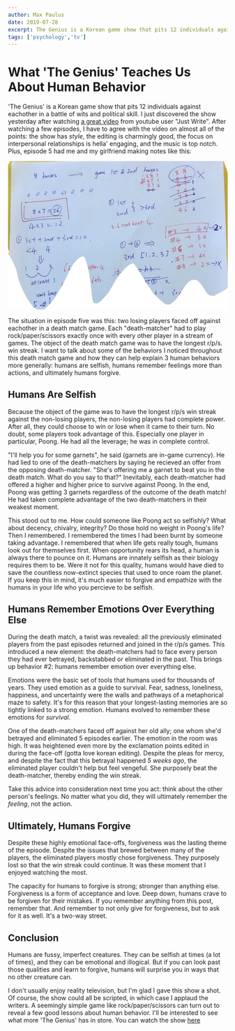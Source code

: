 ```yaml
---
author: Max Paulus
date: 2019-07-28
excerpt: The Genius is a Korean game show that pits 12 individuals against eachother in a battle of wits and political skill. I just… 
tags: ['psychology','tv']
---
```


# What 'The Genius' Teaches Us About Human Behavior

'The Genius' is a Korean game show that pits 12 individuals against eachother in a battle of wits and political skill. I just discovered the show yesterday after watching [a great video](https://www.youtube.com/watch?v=1Lng4dn1uAc) from youtube user "Just Write". After watching a few episodes, I have to agree with the video on almost all of the points: the show has *style*, the editing is charmingly good, the focus on interpersonal relationships is hella' engaging, and the music is top notch. Plus, episode 5 had me and my girlfriend making notes like this:

![genius_diagram](/blog/images/genius_diagram.png)

 The situation in episode five was this: two losing players faced off against eachother in a death match game. Each "death-matcher" had to play rock/paper/scissors exactly once with every other player in a stream of games. The object of the death match game was to have the longest r/p/s. win streak. I want to talk about some of the behaviors I noticed throughout this death match game and how they can help explain 3 human behaviors more generally: humans are selfish, humans remember feelings more than actions, and ultimately humans forgive. 

## Humans Are Selfish

Because the object of the game was to have the longest r/p/s win streak against the non-losing players, the non-losing players had complete power. After all, they could choose to win or lose when it came to their turn. No doubt, some players took advantage of this. Especially one player in particular, Poong. He had all the leverage; he was in complete control. 

"I'll help you for some garnets", he said (garnets are in-game currency). He had lied to one of the death-matchers by saying he recieved an offer from the opposing death-matcher. "She's offering me a garnet to beat you in the death match. What do you say to that?" Inevitably, each death-matcher had offered a higher and higher price to survive against Poong. In the end, Poong was getting 3 garnets regardless of the outcome of the death match! He had taken complete advantage of the two death-matchers in their weakest moment. 

This stood out to me. How could someone like Poong act so selfishly? What about decency, chivalry, integrity? Do those hold no weight in Poong's life? Then I remembered. I remembered the times I had been burnt by someone taking advantage. I remembered that when life gets really tough, humans look out for themselves first. When opportunity rears its head, a human is always there to pounce on it. Humans are innately selfish as their biology requires them to be. Were it not for this quality, humans would have died to save the countless now-extinct species that used to once roam the planet. If you keep this in mind, it's much easier to forgive and empathize with the humans in your life who you percieve to be selfish.

## Humans Remember Emotions Over Everything Else

During the death match, a twist was revealed: all the previously eliminated players from the past episodes returned and joined in the r/p/s games. This introduced a new element: the death-matchers had to face every person they had ever betrayed, backstabbed or eliminated in the past. This brings up behavior #2: humans remember emotion over everything else.

Emotions were the basic set of tools that humans used for thousands of years. They used emotion as a guide to survival. Fear, sadness, loneliness, happiness, and uncertainty were the walls and pathways of a metaphorical maze to safety. It's for this reason that your longest-lasting memories are so tightly linked to a strong emotion. Humans evolved to remember these emotions for *survival*.

One of the death-matchers faced off against her old ally; one whom she'd betrayed and eliminated 5 episodes earlier. The emotion in the room was high. It was heightened even more by the exclamation points edited in during the face-off (gotta love korean editing). Despite the pleas for mercy, and despite the fact that this betrayal happened *5 weeks ago*, the eliminated player couldn't help but feel vengeful. She purposely beat the death-matcher, thereby ending the win streak.

Take this advice into consideration next time you act: think about the other person's feelings. No matter what you did, they will ultimately remember the *feeling*, not the action. 

## Ultimately, Humans Forgive

Despite these highly emotional face-offs, forgiveness was the lasting theme of the episode. Despite the issues that brewed between many of the players, the eliminated players mostly chose forgiveness. They purposely lost so that the win streak could continue. It was these moment that I enjoyed watching the most. 

The capacity for humans to forgive is strong; stronger than anything else. Forgiveness is a form of acceptance and love. Deep down, humans crave to be forgiven for their mistakes. If you remember anything from this post, remember that. And remember to not only give for forgiveness, but to ask for it as well. It's a two-way street.

## Conclusion

Humans are fussy, imperfect creatures. They can be selfish at times (a lot of times), and they can be emotional and illogical. But if you can look past those qualities and learn to forgive, humans will surprise you in ways that no other creature can.

 I don't usually enjoy reality television, but I'm glad I gave this show a shot. Of course, the show could all be scripted, in which case I applaud the writers. A seemingly simple game like rock/paper/scissors can turn out to reveal a few good lessons about human behavior. I'll be interested to see what more 'The Genius' has in store. You can watch the show [here](https://www.youtube.com/playlist?list=PL9suu7e7YWZ0rw06g9_cOi_cnzpeXeUCc)
